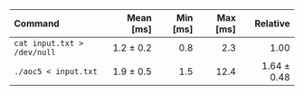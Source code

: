 | Command | Mean [ms] | Min [ms] | Max [ms] | Relative |
|:---|---:|---:|---:|---:|
| `cat input.txt > /dev/null` | 1.2 ± 0.2 | 0.8 | 2.3 | 1.00 |
| `./aoc5 < input.txt` | 1.9 ± 0.5 | 1.5 | 12.4 | 1.64 ± 0.48 |
